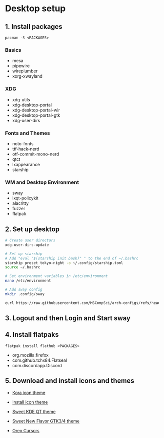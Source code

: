 # Desktop setup

## 1. Install packages
`pacman -S <PACKAGES>`
### Basics
- mesa
- pipewire
- wireplumber
- xorg-xwayland
### XDG
- xdg-utils
- xdg-desktop-portal
- xdg-desktop-portal-wlr
- xdg-desktop-portal-gtk
- xdg-user-dirs
### Fonts and Themes
- noto-fonts 
- ttf-hack-nerd 
- otf-commit-mono-nerd
- qtct 
- lxappearance 
- starship 
### WM and Desktop Environment
- sway 
- lxqt-policykit 
- alacritty
- fuzzel 
- flatpak

## 2. Set up desktop
```bash
# Create user directors
xdg-user-dirs-update

# Set up starship
# Add "eval "$(starship init bash)" " to the end of ~/.bashrc
starship preset tokyo-night -o ~/.config/starship.toml
source ~/.bashrc

# Set environment variables in /etc/environment
nano /etc/environment

# Add sway config
mkdir .config/sway

curl https://raw.githubusercontent.com/MSCompSci/arch-configs/refs/heads/main/configs/config > ~/.config/sway/config

```

## 3. Logout and then Login and Start sway

## 4. Install flatpaks
`flatpak install flathub <PACKAGES>`
- org.mozilla.firefox
- com.github.tchx84.Flatseal
- com.discordapp.Discord

## 5. Download and install icons and themes
- [Kora icon theme](https://github.com/bikass/kora)
- [Install icon theme](https://wiki.archlinux.org/title/Icons#Manually)

- [Sweet KDE QT theme](https://store.kde.org/p/1294013)
- [Sweet New Flavor GTK3/4 theme](https://www.gnome-look.org/p/1253385)

- [Oreo Cursors](https://www.gnome-look.org/p/1360254)